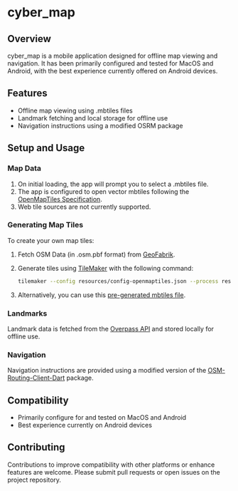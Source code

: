 # cyber_map

## Overview

cyber_map is a mobile application designed for offline map viewing and navigation. It has been primarily configured and tested for MacOS and Android, with the best experience currently offered on Android devices.

## Features

- Offline map viewing using .mbtiles files
- Landmark fetching and local storage for offline use
- Navigation instructions using a modified OSRM package

## Setup and Usage

### Map Data

1. On initial loading, the app will prompt you to select a .mbtiles file.
2. The app is configured to open vector mbtiles following the [OpenMapTiles Specification](https://openmaptiles.org/schema/).
3. Web tile sources are not currently supported.

### Generating Map Tiles

To create your own map tiles:

1. Fetch OSM Data (in .osm.pbf format) from [GeoFabrik](https://download.geofabrik.de/).
2. Generate tiles using [TileMaker](https://github.com/systemed/tilemaker) with the following command:

   ```zsh
   tilemaker --config resources/config-openmaptiles.json --process resources/process-openmaptiles.lua your_map_file.mbtiles
   ```

3. Alternatively, you can use this [pre-generated mbtiles file](https://drive.google.com/file/d/19LeE-ZuN-bof6JGdNwgroOXBnXP3MSM2/view?usp=sharing).

### Landmarks

Landmark data is fetched from the [Overpass API](https://wiki.openstreetmap.org/wiki/Overpass_API) and stored locally for offline use.

### Navigation

Navigation instructions are provided using a modified version of the [OSM-Routing-Client-Dart](https://github.com/baconjuggling/OSM-Routing-Client-Dart) package.

## Compatibility

- Primarily configure for and tested on MacOS and Android
- Best experience currently on Android devices

## Contributing

Contributions to improve compatibility with other platforms or enhance features are welcome. Please submit pull requests or open issues on the project repository.
